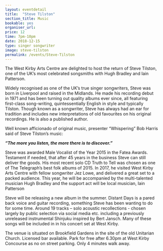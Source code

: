 ```yaml
---
layout: eventdetail
title:  "Steve Tilston"
section_title: Music
bookable: yes
organiser_url:
price: 12
time: 7pm-10pm
date: 2018-12-15
type: singer songwriter
image: steve-tilston
permalink: /events/Steve-Tilston
---
```




The West Kirby Arts Centre are delighted to host the return of Steve Tilston, one of the UK’s most celebrated songsmiths with Hugh Bradley and Iain Patterson.

Widely recognised as one of the UK’s true singer songwriters, Steve was born in Liverpool and raised in the Midlands. He made his recording debut in 1971 and has been turning out quality albums ever since, all featuring first-class song-writing, quintessentially English in style and typically Tilston. Though known as a songwriter, Steve has always had an ear for tradition and includes new interpretations of old favourites on his original recordings. He is also a published author.


Well known afficionado of original music, presenter “Whispering” Bob Harris said of Steve Tilston’s music:

**_“The more you listen, the more there is to discover.”_**


Steve was awarded Male Vocalist of the Year 2015 in the Fatea Awards. Testament if needed, that after 45 years in the business Steve can still deliver the goods. His most recent solo CD Truth to Tell was chosen as one of The Telegraph’s best folk albums of 2015. In 2017, he visited West Kirby Arts Centre with fellow songwriter Jez Lowe, and delivered a great set to a packed audience. This year, he will be accompanied by the multi-talented musician Hugh Bradley and the support act will be local musician, Iain Patterson


Steve will be releasing a new album in the summer. Distant Days is a pared back voice and guitar recording, something Steve has been wanting to do for some time. Around 19 tracks – solo acoustic recollections - chosen largely by public selection via social media etc. including a previously unreleased instrumental Shinjuku inspired by Bert Jansch. Many of these songs will be included in in his concert set at West Kirby.

The venue is situated on Brookfield Gardens in the site of the old Unitarian Church. Licensed bar available. Park for free after 6.30pm at West Kirby Concourse as no on street parking. Only 4 minutes walk away.

